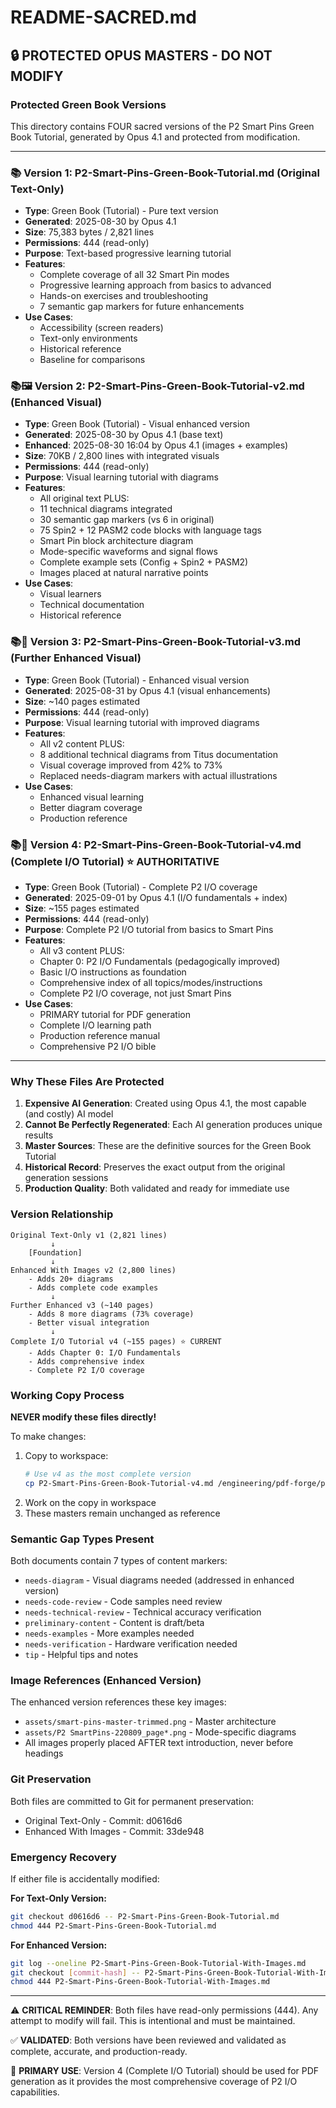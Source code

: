 # README-SACRED.md

## 🔒 PROTECTED OPUS MASTERS - DO NOT MODIFY

### Protected Green Book Versions

This directory contains FOUR sacred versions of the P2 Smart Pins Green Book Tutorial, generated by Opus 4.1 and protected from modification.

---

### 📚 Version 1: P2-Smart-Pins-Green-Book-Tutorial.md (Original Text-Only)
- **Type**: Green Book (Tutorial) - Pure text version
- **Generated**: 2025-08-30 by Opus 4.1
- **Size**: 75,383 bytes / 2,821 lines
- **Permissions**: 444 (read-only)
- **Purpose**: Text-based progressive learning tutorial
- **Features**:
  - Complete coverage of all 32 Smart Pin modes
  - Progressive learning approach from basics to advanced
  - Hands-on exercises and troubleshooting
  - 7 semantic gap markers for future enhancements
- **Use Cases**:
  - Accessibility (screen readers)
  - Text-only environments
  - Historical reference
  - Baseline for comparisons

### 📚🖼️ Version 2: P2-Smart-Pins-Green-Book-Tutorial-v2.md (Enhanced Visual)
- **Type**: Green Book (Tutorial) - Visual enhanced version
- **Generated**: 2025-08-30 by Opus 4.1 (base text)
- **Enhanced**: 2025-08-30 16:04 by Opus 4.1 (images + examples)
- **Size**: 70KB / 2,800 lines with integrated visuals
- **Permissions**: 444 (read-only)
- **Purpose**: Visual learning tutorial with diagrams
- **Features**:
  - All original text PLUS:
  - 11 technical diagrams integrated
  - 30 semantic gap markers (vs 6 in original)
  - 75 Spin2 + 12 PASM2 code blocks with language tags
  - Smart Pin block architecture diagram
  - Mode-specific waveforms and signal flows
  - Complete example sets (Config + Spin2 + PASM2)
  - Images placed at natural narrative points
- **Use Cases**:
  - Visual learners
  - Technical documentation
  - Historical reference

### 📚🎨 Version 3: P2-Smart-Pins-Green-Book-Tutorial-v3.md (Further Enhanced Visual)
- **Type**: Green Book (Tutorial) - Enhanced visual version
- **Generated**: 2025-08-31 by Opus 4.1 (visual enhancements)
- **Size**: ~140 pages estimated
- **Permissions**: 444 (read-only)
- **Purpose**: Visual learning tutorial with improved diagrams
- **Features**:
  - All v2 content PLUS:
  - 8 additional technical diagrams from Titus documentation
  - Visual coverage improved from 42% to 73%
  - Replaced needs-diagram markers with actual illustrations
- **Use Cases**:
  - Enhanced visual learning
  - Better diagram coverage
  - Production reference

### 📚📖 Version 4: P2-Smart-Pins-Green-Book-Tutorial-v4.md (Complete I/O Tutorial) ⭐ AUTHORITATIVE
- **Type**: Green Book (Tutorial) - Complete P2 I/O coverage
- **Generated**: 2025-09-01 by Opus 4.1 (I/O fundamentals + index)
- **Size**: ~155 pages estimated
- **Permissions**: 444 (read-only)
- **Purpose**: Complete P2 I/O tutorial from basics to Smart Pins
- **Features**:
  - All v3 content PLUS:
  - Chapter 0: P2 I/O Fundamentals (pedagogically improved)
  - Basic I/O instructions as foundation
  - Comprehensive index of all topics/modes/instructions
  - Complete P2 I/O coverage, not just Smart Pins
- **Use Cases**:
  - PRIMARY tutorial for PDF generation
  - Complete I/O learning path
  - Production reference manual
  - Comprehensive P2 I/O bible

---

### Why These Files Are Protected

1. **Expensive AI Generation**: Created using Opus 4.1, the most capable (and costly) AI model
2. **Cannot Be Perfectly Regenerated**: Each AI generation produces unique results
3. **Master Sources**: These are the definitive sources for the Green Book Tutorial
4. **Historical Record**: Preserves the exact output from the original generation sessions
5. **Production Quality**: Both validated and ready for immediate use

### Version Relationship

```
Original Text-Only v1 (2,821 lines)
         ↓
    [Foundation]
         ↓
Enhanced With Images v2 (2,800 lines)
    - Adds 20+ diagrams
    - Adds complete code examples
         ↓
Further Enhanced v3 (~140 pages)
    - Adds 8 more diagrams (73% coverage)
    - Better visual integration
         ↓
Complete I/O Tutorial v4 (~155 pages) ⭐ CURRENT
    - Adds Chapter 0: I/O Fundamentals
    - Adds comprehensive index
    - Complete P2 I/O coverage
```

### Working Copy Process

**NEVER modify these files directly!**

To make changes:
1. Copy to workspace: 
   ```bash
   # Use v4 as the most complete version
   cp P2-Smart-Pins-Green-Book-Tutorial-v4.md /engineering/pdf-forge/production/smart-pins-manual/
   ```
2. Work on the copy in workspace
3. These masters remain unchanged as reference

### Semantic Gap Types Present

Both documents contain 7 types of content markers:
- `needs-diagram` - Visual diagrams needed (addressed in enhanced version)
- `needs-code-review` - Code samples need review
- `needs-technical-review` - Technical accuracy verification
- `preliminary-content` - Content is draft/beta
- `needs-examples` - More examples needed
- `needs-verification` - Hardware verification needed
- `tip` - Helpful tips and notes

### Image References (Enhanced Version)

The enhanced version references these key images:
- `assets/smart-pins-master-trimmed.png` - Master architecture
- `assets/P2 SmartPins-220809_page*.png` - Mode-specific diagrams
- All images properly placed AFTER text introduction, never before headings

### Git Preservation

Both files are committed to Git for permanent preservation:
- Original Text-Only - Commit: d0616d6
- Enhanced With Images - Commit: 33de948

### Emergency Recovery

If either file is accidentally modified:

**For Text-Only Version:**
```bash
git checkout d0616d6 -- P2-Smart-Pins-Green-Book-Tutorial.md
chmod 444 P2-Smart-Pins-Green-Book-Tutorial.md
```

**For Enhanced Version:**
```bash
git log --oneline P2-Smart-Pins-Green-Book-Tutorial-With-Images.md
git checkout [commit-hash] -- P2-Smart-Pins-Green-Book-Tutorial-With-Images.md
chmod 444 P2-Smart-Pins-Green-Book-Tutorial-With-Images.md
```

---

⚠️ **CRITICAL REMINDER**: Both files have read-only permissions (444). Any attempt to modify will fail. This is intentional and must be maintained.

✅ **VALIDATED**: Both versions have been reviewed and validated as complete, accurate, and production-ready.

🎯 **PRIMARY USE**: Version 4 (Complete I/O Tutorial) should be used for PDF generation as it provides the most comprehensive coverage of P2 I/O capabilities.